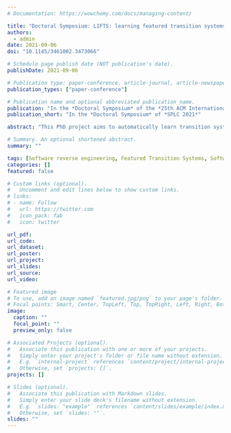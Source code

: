 ```yaml
---
# Documentation: https://wowchemy.com/docs/managing-content/

title: "Doctoral Symposium: LIFTS: learning featured transition systems"
authors:
  - admin
date: 2021-09-06
doi: "10.1145/3461002.3473066"

# Schedule page publish date (NOT publication's date).
publishDate: 2021-09-06

# Publication type: paper-conference, article-journal, article-newspaper, book, chapter, masters-thesis, preprint, report, thesis, webpage (from CSL standard)
publication_types: ["paper-conference"]

# Publication name and optional abbreviated publication name.
publication: "In the *Doctoral Symposium* of the *25th ACM International Systems and Software Product Line Conference*"
publication_short: "In the *Doctoral Symposium* of *SPLC 2021*"

abstract: "This PhD project aims to automatically learn transition systems capturing the behaviour of a whole family of software-based systems. Reasoning at the family level yields important economies of scale and quality improvements for a broad range of systems such as software product lines, adaptive and configurable systems. Yet, to fully benefit from the above advantages, a model of the system family's behaviour is necessary. Such a model is often prohibitively expensive to create manually due to the number of variants. For large long-lived systems with outdated specifications or for systems that continuously adapt, the modelling cost is even higher. Therefore, this PhD proposes to automate the learning of such models from existing artefacts. To advance research at a fundamental level, our learning target are Featured Transition Systems (FTS), an abstract formalism that can be used to provide a pivot semantics to a range of variability-aware state-based modelling languages. The main research questions addressed by this PhD project are: (1) Can we learn variability-aware models efficiently? (2) Can we learn FTS in a black-box fashion? (i.e., with access to execution logs but not to source code); (3) Can we learn FTS in a white/grey-box testing fashion? (i.e., with access to source code); and (4) How do the proposed techniques scale in practice?"

# Summary. An optional shortened abstract.
summary: ""

tags: [Software reverse engineering, Featured Transition Systems, Software Product Lines, Variability Mining, Active Automata Learning, Model Learning]
categories: []
featured: false

# Custom links (optional).
#   Uncomment and edit lines below to show custom links.
# links:
# - name: Follow
#   url: https://twitter.com
#   icon_pack: fab
#   icon: twitter

url_pdf:
url_code:
url_dataset:
url_poster:
url_project:
url_slides:
url_source:
url_video:

# Featured image
# To use, add an image named `featured.jpg/png` to your page's folder.
# Focal points: Smart, Center, TopLeft, Top, TopRight, Left, Right, BottomLeft, Bottom, BottomRight.
image:
  caption: ""
  focal_point: ""
  preview_only: false

# Associated Projects (optional).
#   Associate this publication with one or more of your projects.
#   Simply enter your project's folder or file name without extension.
#   E.g. `internal-project` references `content/project/internal-project/index.md`.
#   Otherwise, set `projects: []`.
projects: []

# Slides (optional).
#   Associate this publication with Markdown slides.
#   Simply enter your slide deck's filename without extension.
#   E.g. `slides: "example"` references `content/slides/example/index.md`.
#   Otherwise, set `slides: ""`.
slides: ""
---
```

